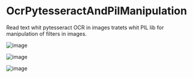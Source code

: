 # OcrPytesseractAndPilManipulation
Read text whit pytesseract OCR in images tratets whit PIL lib for manipulation of filters in images.


![image](https://user-images.githubusercontent.com/57879409/132105212-6f2e63d7-8b03-4c12-9cea-d4b74bee0187.png)



![image](https://user-images.githubusercontent.com/57879409/132105228-fbecf005-9c69-4be4-91c6-90c2678dce56.png)


![image](https://user-images.githubusercontent.com/57879409/132105245-8541ddd8-b314-40bf-9079-052cf4e49051.png)

